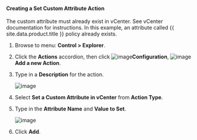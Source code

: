 #### Creating a Set Custom Attribute Action

The custom attribute must already exist in vCenter. See vCenter
documentation for instructions. In this example, an attribute called
{{ site.data.product.title }} policy already exists.

1. Browse to menu: **Control > Explorer**.

2. Click the **Actions** accordion, then click
    ![image](../images/1847.png)**Configuration**,
    ![image](../images/1862.png)**Add a new Action**.

3. Type in a **Description** for the action.

    ![image](../images/1926.png)

4. Select **Set a Custom Attribute in vCenter** from **Action Type**.

5. Type in the **Attribute Name** and **Value to Set**.

    ![image](../images/1925.png)

6. Click **Add**.
